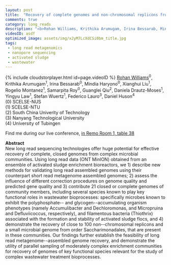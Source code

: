 ```yaml
---
layout: post
title:  "Recovery of complete genomes and non-chromosomal replicons from activated sludge enrichment microbial communities using Nanopore long read metagenome sequencing"
comments: true
category: long_reads
description: "<b>Rohan Williams, Krithika Arumugam, Irina Bessarab, Mindia Haryono, Xianghui Liu, Rogelio Montanez, Samarpita Roy, Guanglei Qiu, Daniela Drautz-Moses, Yingyu Law, Stefan Wuertz, Federico Lauro, Daniel Huson</b><br/>New long read sequencing technologies offer huge p..."
videoID: asdf
optimized_image: assets/img/x2yM7LcXdCSi0bm_title.jpg
tags:
 - long read metagenomics
 - nanopore sequencing
 - activated sludge
 - wastewater
---
```

{% include cloudstorplayer.html id=page.videoID %}
<u>Rohan Williams</u><sup>0</sup>, Krithika Arumugam<sup>1</sup>, Irina Bessarab<sup>0</sup>, Mindia Haryono<sup>0</sup>, Xianghui Liu<sup>1</sup>, Rogelio Montanez<sup>1</sup>, Samarpita Roy<sup>0</sup>, Guanglei Qiu<sup>2</sup>, Daniela Drautz-Moses<sup>1</sup>, Yingyu Law<sup>1</sup>, Stefan Wuertz<sup>1</sup>, Federico Lauro<sup>3</sup>, Daniel Huson<sup>4</sup><br/>
\(0\) SCELSE-NUS<br/>
\(1\) SCELSE-NTU<br/>
\(2\) South China Univerity of Technology<br/>
\(3\) Nanyang Technological University<br/>
\(4\) University of Tubingen

Find me during our live conference, [in Remo Room 1, table 38](https://remo.co)

<b>Abstract</b><br/>
New long read sequencing technologies offer huge potential for effective recovery of complete, closed genomes from complex microbial communities. Using long read data \(ONT MinION\) obtained from an ensemble of activated sludge enrichment bioreactors, we 1\) describe new methods for validating long read assembled genomes using their counterpart short read metagenome assembled genomes; 2\) assess the influence of different correction procedures on genome quality and predicted gene quality and 3\) contribute 21 closed or complete genomes of community members, including several species known to play key functional roles in wastewater bioprocesses: specifically microbes known to exhibit the polyphosphate-- and glycogen--accumulating organism phenotypes \(namely Accumulibacter and Dechloromonas, and Micropruina and Defluviicoccus, respectively\), and filamentous bacteria \(Thiothrix\) associated with the formation and stability of activated sludge flocs, and 4\) demonstrate the recovery of close to 100 non--chromosomal replicons and a small microbial genome from order Saccharimonadales, that are present in these communities. Our findings further establish the feasibility of long read metagenome--assembled genome recovery, and demonstrate the utility of parallel sampling of moderately complex enrichment communities for recovery of genomes of key functional species relevant for the study of complex wastewater treatment bioprocesses.
